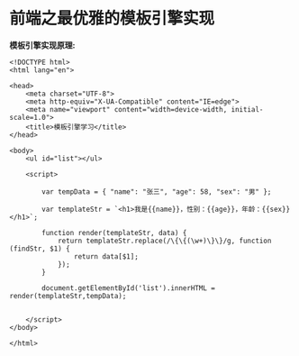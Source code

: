 # 前端之最优雅的模板引擎实现

**模板引擎实现原理:**
	
	<!DOCTYPE html>
	<html lang="en">
	
	<head>
	    <meta charset="UTF-8">
	    <meta http-equiv="X-UA-Compatible" content="IE=edge">
	    <meta name="viewport" content="width=device-width, initial-scale=1.0">
	    <title>模板引擎学习</title>
	</head>
	
	<body>
	    <ul id="list"></ul>
	 
	    <script>
	
	        var tempData = { "name": "张三", "age": 58, "sex": "男" };
	
	        var templateStr = `<h1>我是{{name}}，性别：{{age}}，年龄：{{sex}}</h1>`;
	
	        function render(templateStr, data) {
	            return templateStr.replace(/\{\{(\w+)\}\}/g, function (findStr, $1) {
	                return data[$1];
	            });
	        }
	
	        document.getElementById('list').innerHTML =  render(templateStr,tempData);
	
	
	    </script>
	</body>
	
	</html>